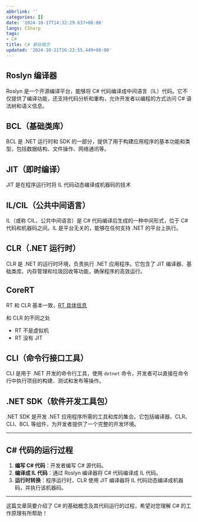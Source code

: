 ```yaml
---
abbrlink: ''
categories: []
date: '2024-10-17T14:32:29.637+08:00'
langs: CSharp
tags:
- C#
title: C# 基础概念
updated: '2024-10-21T16:22:55.449+08:00'
---
```

## Roslyn 编译器

Roslyn 是一个开源编译平台，能够将 C# 代码编译成中间语言（IL）代码。它不仅提供了编译功能，还支持代码分析和重构，允许开发者以编程的方式访问 C# 语法树和语义信息。

## BCL（基础类库）

BCL 是 .NET 运行时和 SDK 的一部分，提供了用于构建应用程序的基本功能和类型，包括数据结构、文件操作、网络通讯等。

## JIT（即时编译）

JIT 是在程序运行时将 IL 代码动态编译成机器码的技术

## IL/CIL（公共中间语言）

IL（或称 CIL，公共中间语言）是 C# 代码编译后生成的一种中间形式，位于 C# 代码和机器码之间。IL 是平台无关的，能够在任何支持 .NET 的平台上执行。

## CLR（.NET 运行时）

CLR 是 .NET 的运行时环境，负责执行 .NET 应用程序。它包含了 JIT 编译器、基础类库、内存管理和垃圾回收等功能，确保程序的高效运行。

## CoreRT 

RT 和 CLR 基本一致，[RT 具体信息](https://github.com/dotnet/corert/blob/master/Documentation/intro-to-corert.md)

和 CLR 的不同之处

- RT 不是虚拟机
- RT 没有 JIT

## CLI（命令行接口工具）

CLI 是用于 .NET 开发的命令行工具，使用 `dotnet` 命令，开发者可以直接在命令行中执行项目的构建、测试和发布等操作。

## .NET SDK（软件开发工具包）

.NET SDK 是开发 .NET 应用程序所需的工具和库的集合。它包括编译器、CLR、CLI、BCL 等组件，为开发者提供了一个完整的开发环境。

---

## C# 代码的运行过程

1. **编写 C# 代码**：开发者编写 C# 源代码。
2. **编译成 IL 代码**：通过 Roslyn 编译器将 C# 代码编译成 IL 代码。
3. **运行时转换**：程序运行时，CLR 使用 JIT 编译器将 IL 代码动态编译成机器码，并执行该机器码。

---

这篇文章简要介绍了 C# 的基础概念及其代码运行的过程，希望对您理解 C# 的工作原理有所帮助！

